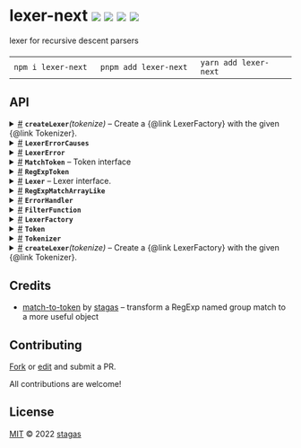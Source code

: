 <h1>
lexer-next <a href="https://npmjs.org/package/lexer-next"><img src="https://img.shields.io/badge/npm-v4.0.0-F00.svg?colorA=000"/></a> <a href="src"><img src="https://img.shields.io/badge/loc-87-FFF.svg?colorA=000"/></a> <a href="https://cdn.jsdelivr.net/npm/lexer-next@4.0.0/dist/lexer-next.min.js"><img src="https://img.shields.io/badge/brotli-852b-333.svg?colorA=000"/></a> <a href="LICENSE"><img src="https://img.shields.io/badge/license-MIT-F0B.svg?colorA=000"/></a>
</h1>

<p></p>

lexer for recursive descent parsers

<h4>
<table><tr><td title="Triple click to select and copy paste">
<code>npm i lexer-next </code>
</td><td title="Triple click to select and copy paste">
<code>pnpm add lexer-next </code>
</td><td title="Triple click to select and copy paste">
<code>yarn add lexer-next</code>
</td></tr></table>
</h4>

## API

<p>  <details id="createLexer$45" title="Function" ><summary><span><a href="#createLexer$45">#</a></span>  <code><strong>createLexer</strong></code><em>(tokenize)</em>     &ndash; Create a {@link LexerFactory} with the given {@link Tokenizer}.</summary>  <a href="src/index.ts#L100">src/index.ts#L100</a>  <ul>    <p>  <p>

It can be anything that, when called with an `input` string, returns an interface that conforms to
the `IterableIterator<RegExpMatchArray>` type as is returned, for example,
by [`String.prototype.matchAll(regexp)`](https://developer.mozilla.org/en-US/docs/Web/JavaScript/Reference/Global_Objects/String/matchAll)

</p>
  <details id="tokenize$47" title="Parameter" ><summary><span><a href="#tokenize$47">#</a></span>  <code><strong>tokenize</strong></code>     &ndash; A tokenizer Iterable factory.
</summary>    <ul><p><a href="#Tokenizer$15">Tokenizer</a></p>        </ul></details>  <p><strong>createLexer</strong><em>(tokenize)</em>  &nbsp;=&gt;  <ul><details id="__type$48" title="Function" ><summary><span><a href="#__type$48">#</a></span>  <em>(input)</em>    </summary>    <ul>    <p>    <details id="input$50" title="Parameter" ><summary><span><a href="#input$50">#</a></span>  <code><strong>input</strong></code>    </summary>    <ul><p>string</p>        </ul></details>  <p><strong></strong><em>(input)</em>  &nbsp;=&gt;  <ul><a href="#Lexer$19">Lexer</a></ul></p></p>    </ul></details></ul></p></p>    </ul></details><details id="LexerErrorCauses$52" title="Namespace" ><summary><span><a href="#LexerErrorCauses$52">#</a></span>  <code><strong>LexerErrorCauses</strong></code>    </summary>  <a href="src/causes.ts#L1">src/causes.ts#L1</a>  <ul>        <p>  <details id="LexerErrorCause$53" title="Class" ><summary><span><a href="#LexerErrorCause$53">#</a></span>  <code><strong>LexerErrorCause</strong></code>    </summary>  <a href="src/causes.ts#L3">src/causes.ts#L3</a>  <ul>        <p>  <details id="constructor$54" title="Constructor" ><summary><span><a href="#constructor$54">#</a></span>  <code><strong>constructor</strong></code><em>(message)</em>    </summary>  <a href="src/causes.ts#L5">src/causes.ts#L5</a>  <ul>    <p>  <details id="new LexerErrorCause$55" title="ConstructorSignature" ><summary><span><a href="#new LexerErrorCause$55">#</a></span>  <code><strong>new LexerErrorCause</strong></code><em>()</em>    </summary>    <ul><p><a href="#LexerErrorCause$53">LexerErrorCause</a></p>      <p>  <details id="message$56" title="Parameter" ><summary><span><a href="#message$56">#</a></span>  <code><strong>message</strong></code>    </summary>    <ul><p>string</p>        </ul></details></p>  </ul></details></p>    </ul></details><details id="message$58" title="Property" ><summary><span><a href="#message$58">#</a></span>  <code><strong>message</strong></code>    </summary>    <ul><p>string</p>        </ul></details><details id="name$57" title="Property" ><summary><span><a href="#name$57">#</a></span>  <code><strong>name</strong></code>  <span><span>&nbsp;=&nbsp;</span>  <code>'LexerErrorUnknown'</code></span>  </summary>  <a href="src/causes.ts#L4">src/causes.ts#L4</a>  <ul><p>string</p>        </ul></details></p></ul></details><details id="UnexpectedToken$59" title="Class" ><summary><span><a href="#UnexpectedToken$59">#</a></span>  <code><strong>UnexpectedToken</strong></code>    </summary>  <a href="src/causes.ts#L8">src/causes.ts#L8</a>  <ul>        <p>  <details id="constructor$60" title="Constructor" ><summary><span><a href="#constructor$60">#</a></span>  <code><strong>constructor</strong></code><em>(currentToken, expectedGroup, expectedValue)</em>    </summary>  <a href="src/causes.ts#L10">src/causes.ts#L10</a>  <ul>    <p>  <details id="new UnexpectedToken$61" title="ConstructorSignature" ><summary><span><a href="#new UnexpectedToken$61">#</a></span>  <code><strong>new UnexpectedToken</strong></code><em>()</em>    </summary>    <ul><p><a href="#UnexpectedToken$59">UnexpectedToken</a></p>      <p>  <details id="currentToken$62" title="Parameter" ><summary><span><a href="#currentToken$62">#</a></span>  <code><strong>currentToken</strong></code>    </summary>    <ul><p><a href="#Token$108">Token</a></p>        </ul></details><details id="expectedGroup$63" title="Parameter" ><summary><span><a href="#expectedGroup$63">#</a></span>  <code><strong>expectedGroup</strong></code>    </summary>    <ul><p>string</p>        </ul></details><details id="expectedValue$64" title="Parameter" ><summary><span><a href="#expectedValue$64">#</a></span>  <code><strong>expectedValue</strong></code>    </summary>    <ul><p>string</p>        </ul></details></p>  </ul></details></p>    </ul></details><details id="currentToken$66" title="Property" ><summary><span><a href="#currentToken$66">#</a></span>  <code><strong>currentToken</strong></code>    </summary>    <ul><p><a href="#Token$108">Token</a></p>        </ul></details><details id="expectedGroup$67" title="Property" ><summary><span><a href="#expectedGroup$67">#</a></span>  <code><strong>expectedGroup</strong></code>    </summary>    <ul><p>string</p>        </ul></details><details id="expectedValue$68" title="Property" ><summary><span><a href="#expectedValue$68">#</a></span>  <code><strong>expectedValue</strong></code>    </summary>    <ul><p>string</p>        </ul></details><details id="message$69" title="Property" ><summary><span><a href="#message$69">#</a></span>  <code><strong>message</strong></code>    </summary>    <ul><p>string</p>        </ul></details><details id="name$65" title="Property" ><summary><span><a href="#name$65">#</a></span>  <code><strong>name</strong></code>  <span><span>&nbsp;=&nbsp;</span>  <code>'LexerErrorUnexpectedToken'</code></span>  </summary>  <a href="src/causes.ts#L9">src/causes.ts#L9</a>  <ul><p>string</p>        </ul></details></p></ul></details></p></ul></details><details id="LexerError$1" title="Class" ><summary><span><a href="#LexerError$1">#</a></span>  <code><strong>LexerError</strong></code>    </summary>  <a href="src/index.ts#L15">src/index.ts#L15</a>  <ul>        <p>  <details id="constructor$2" title="Constructor" ><summary><span><a href="#constructor$2">#</a></span>  <code><strong>constructor</strong></code><em>(cause)</em>    </summary>  <a href="src/index.ts#L17">src/index.ts#L17</a>  <ul>    <p>  <details id="new LexerError$3" title="ConstructorSignature" ><summary><span><a href="#new LexerError$3">#</a></span>  <code><strong>new LexerError</strong></code><em>()</em>    </summary>    <ul><p><a href="#LexerError$1">LexerError</a></p>      <p>  <details id="cause$4" title="Parameter" ><summary><span><a href="#cause$4">#</a></span>  <code><strong>cause</strong></code>    </summary>    <ul><p><span>Error</span></p>        </ul></details></p>  </ul></details></p>    </ul></details><details id="cause$5" title="Property" ><summary><span><a href="#cause$5">#</a></span>  <code><strong>cause</strong></code>    </summary>  <a href="src/index.ts#L12">src/index.ts#L12</a>  <ul><p><a href="#UnexpectedToken$59">UnexpectedToken</a></p>        </ul></details><details id="name$6" title="Property" ><summary><span><a href="#name$6">#</a></span>  <code><strong>name</strong></code>  <span><span>&nbsp;=&nbsp;</span>  <code>'LexerError'</code></span>  </summary>  <a href="src/index.ts#L16">src/index.ts#L16</a>  <ul><p>string</p>        </ul></details></p></ul></details><details id="MatchToken$80" title="Class" ><summary><span><a href="#MatchToken$80">#</a></span>  <code><strong>MatchToken</strong></code>     &ndash; Token interface</summary>  <a href="src/work/stagas/match-to-token/dist/cjs/token.d.ts#L5">src/work/stagas/match-to-token/dist/cjs/token.d.ts#L5</a>  <ul>        <p>  <details id="constructor$86" title="Constructor" ><summary><span><a href="#constructor$86">#</a></span>  <code><strong>constructor</strong></code><em>(value, group, source)</em>    </summary>  <a href="src/work/stagas/match-to-token/dist/cjs/token.d.ts#L23">src/work/stagas/match-to-token/dist/cjs/token.d.ts#L23</a>  <ul>    <p>  <details id="new MatchToken$87" title="ConstructorSignature" ><summary><span><a href="#new MatchToken$87">#</a></span>  <code><strong>new MatchToken</strong></code><em>()</em>    </summary>    <ul><p><a href="#Token$80">Token</a></p>      <p>  <details id="value$88" title="Parameter" ><summary><span><a href="#value$88">#</a></span>  <code><strong>value</strong></code>    </summary>    <ul><p>string</p>        </ul></details><details id="group$89" title="Parameter" ><summary><span><a href="#group$89">#</a></span>  <code><strong>group</strong></code>    </summary>    <ul><p>string</p>        </ul></details><details id="source$90" title="Parameter" ><summary><span><a href="#source$90">#</a></span>  <code><strong>source</strong></code>    </summary>    <ul><p><a href="#RegExpMatchArrayLike$105">RegExpMatchArrayLike</a></p>        </ul></details></p>  </ul></details></p>    </ul></details><details id="group$91" title="Property" ><summary><span><a href="#group$91">#</a></span>  <code><strong>group</strong></code>     &ndash; The group it matched.</summary>  <a href="src/work/stagas/match-to-token/dist/cjs/token.d.ts#L10">src/work/stagas/match-to-token/dist/cjs/token.d.ts#L10</a>  <ul><p>string</p>        </ul></details><details id="source$96" title="Property" ><summary><span><a href="#source$96">#</a></span>  <code><strong>source</strong></code>     &ndash; The input string.</summary>  <a href="src/work/stagas/match-to-token/dist/cjs/token.d.ts#L22">src/work/stagas/match-to-token/dist/cjs/token.d.ts#L22</a>  <ul><p><a href="#RegExpMatchArrayLike$105">RegExpMatchArrayLike</a></p>        </ul></details><details id="index$94" title="Accessor" ><summary><span><a href="#index$94">#</a></span>  <code><strong>index</strong></code>    </summary>  <a href="src/work/stagas/match-to-token/dist/cjs/token.d.ts#L18">src/work/stagas/match-to-token/dist/cjs/token.d.ts#L18</a>  <ul>        </ul></details><details id="value$92" title="Accessor" ><summary><span><a href="#value$92">#</a></span>  <code><strong>value</strong></code>    </summary>  <a href="src/work/stagas/match-to-token/dist/cjs/token.d.ts#L14">src/work/stagas/match-to-token/dist/cjs/token.d.ts#L14</a>  <ul>        </ul></details><details id="as$101" title="Method" ><summary><span><a href="#as$101">#</a></span>  <code><strong>as</strong></code><em>(value, group)</em>    </summary>  <a href="src/work/stagas/match-to-token/dist/cjs/token.d.ts#L25">src/work/stagas/match-to-token/dist/cjs/token.d.ts#L25</a>  <ul>    <p>    <details id="value$103" title="Parameter" ><summary><span><a href="#value$103">#</a></span>  <code><strong>value</strong></code>    </summary>    <ul><p>string</p>        </ul></details><details id="group$104" title="Parameter" ><summary><span><a href="#group$104">#</a></span>  <code><strong>group</strong></code>    </summary>    <ul><p>string</p>        </ul></details>  <p><strong>as</strong><em>(value, group)</em>  &nbsp;=&gt;  <ul><a href="#Token$80">Token</a></ul></p></p>    </ul></details><details id="is$97" title="Method" ><summary><span><a href="#is$97">#</a></span>  <code><strong>is</strong></code><em>(group, value)</em>    </summary>  <a href="src/work/stagas/match-to-token/dist/cjs/token.d.ts#L24">src/work/stagas/match-to-token/dist/cjs/token.d.ts#L24</a>  <ul>    <p>    <details id="group$99" title="Parameter" ><summary><span><a href="#group$99">#</a></span>  <code><strong>group</strong></code>    </summary>    <ul><p>string</p>        </ul></details><details id="value$100" title="Parameter" ><summary><span><a href="#value$100">#</a></span>  <code><strong>value</strong></code>    </summary>    <ul><p>string</p>        </ul></details>  <p><strong>is</strong><em>(group, value)</em>  &nbsp;=&gt;  <ul>boolean</ul></p></p>    </ul></details><details id="create$81" title="Method" ><summary><span><a href="#create$81">#</a></span>  <code><strong>create</strong></code><em>(value, group, source)</em>    </summary>  <a href="src/work/stagas/match-to-token/dist/cjs/token.d.ts#L6">src/work/stagas/match-to-token/dist/cjs/token.d.ts#L6</a>  <ul>    <p>    <details id="value$83" title="Parameter" ><summary><span><a href="#value$83">#</a></span>  <code><strong>value</strong></code>    </summary>    <ul><p>string</p>        </ul></details><details id="group$84" title="Parameter" ><summary><span><a href="#group$84">#</a></span>  <code><strong>group</strong></code>    </summary>    <ul><p>string</p>        </ul></details><details id="source$85" title="Parameter" ><summary><span><a href="#source$85">#</a></span>  <code><strong>source</strong></code>    </summary>    <ul><p><a href="#RegExpMatchArrayLike$105">RegExpMatchArrayLike</a></p>        </ul></details>  <p><strong>create</strong><em>(value, group, source)</em>  &nbsp;=&gt;  <ul><a href="#Token$80">Token</a></ul></p></p>    </ul></details></p></ul></details><details id="RegExpToken$70" title="Class" ><summary><span><a href="#RegExpToken$70">#</a></span>  <code><strong>RegExpToken</strong></code>    </summary>  <a href="src/work/stagas/match-to-token/dist/cjs/index.d.ts#L17">src/work/stagas/match-to-token/dist/cjs/index.d.ts#L17</a>  <ul>        <p>  <details id="constructor$71" title="Constructor" ><summary><span><a href="#constructor$71">#</a></span>  <code><strong>constructor</strong></code><em>(pattern)</em>    </summary>    <ul>    <p>  <details id="new RegExpToken$72" title="ConstructorSignature" ><summary><span><a href="#new RegExpToken$72">#</a></span>  <code><strong>new RegExpToken</strong></code><em>()</em>    </summary>    <ul><p><a href="#RegExpToken$70">RegExpToken</a></p>      <p>  <details id="pattern$73" title="Parameter" ><summary><span><a href="#pattern$73">#</a></span>  <code><strong>pattern</strong></code>    </summary>    <ul><p>string | <span>RegExp</span></p>        </ul></details></p>  </ul></details><details id="new RegExpToken$74" title="ConstructorSignature" ><summary><span><a href="#new RegExpToken$74">#</a></span>  <code><strong>new RegExpToken</strong></code><em>()</em>    </summary>    <ul><p><a href="#RegExpToken$70">RegExpToken</a></p>      <p>  <details id="pattern$75" title="Parameter" ><summary><span><a href="#pattern$75">#</a></span>  <code><strong>pattern</strong></code>    </summary>    <ul><p>string</p>        </ul></details><details id="flags$76" title="Parameter" ><summary><span><a href="#flags$76">#</a></span>  <code><strong>flags</strong></code>    </summary>    <ul><p>string</p>        </ul></details></p>  </ul></details><details id="new RegExpToken$77" title="ConstructorSignature" ><summary><span><a href="#new RegExpToken$77">#</a></span>  <code><strong>new RegExpToken</strong></code><em>()</em>    </summary>    <ul><p><a href="#RegExpToken$70">RegExpToken</a></p>      <p>  <details id="pattern$78" title="Parameter" ><summary><span><a href="#pattern$78">#</a></span>  <code><strong>pattern</strong></code>    </summary>    <ul><p>string | <span>RegExp</span></p>        </ul></details><details id="flags$79" title="Parameter" ><summary><span><a href="#flags$79">#</a></span>  <code><strong>flags</strong></code>    </summary>    <ul><p>string</p>        </ul></details></p>  </ul></details></p>    </ul></details></p></ul></details><details id="Lexer$19" title="Interface" ><summary><span><a href="#Lexer$19">#</a></span>  <code><strong>Lexer</strong></code>     &ndash; Lexer interface.</summary>  <a href="src/index.ts#L42">src/index.ts#L42</a>  <ul>        <p>  <details id="accept$27" title="Method" ><summary><span><a href="#accept$27">#</a></span>  <code><strong>accept</strong></code><em>(group, value)</em>     &ndash; Advances position only when current <code>token.group</code> matches <code>group</code>,
and optionally when <code>token.value</code> matches <code>value</code>,
otherwise does nothing.</summary>    <ul>    <p>    <details id="group$29" title="Parameter" ><summary><span><a href="#group$29">#</a></span>  <code><strong>group</strong></code>     &ndash; The group name to examine</summary>    <ul><p>string</p>        </ul></details><details id="value$30" title="Parameter" ><summary><span><a href="#value$30">#</a></span>  <code><strong>value</strong></code>     &ndash; The value to match
</summary>    <ul><p>string</p>        </ul></details>  <p><strong>accept</strong><em>(group, value)</em>  &nbsp;=&gt;  <ul><code>null</code> | <a href="#Token$108">Token</a></ul></p></p>    </ul></details><details id="advance$20" title="Method" ><summary><span><a href="#advance$20">#</a></span>  <code><strong>advance</strong></code><em>()</em>     &ndash; Returns token under current position and advances.</summary>    <ul>    <p>      <p><strong>advance</strong><em>()</em>  &nbsp;=&gt;  <ul><a href="#Token$108">Token</a></ul></p></p>    </ul></details><details id="expect$31" title="Method" ><summary><span><a href="#expect$31">#</a></span>  <code><strong>expect</strong></code><em>(group, value)</em>     &ndash; Same as accept() except it throws when <code>token.group</code> does not match <code>group</code>,
or (optionally) when <code>token.value</code> does not match <code>value</code>,</summary>    <ul>    <p>    <details id="group$33" title="Parameter" ><summary><span><a href="#group$33">#</a></span>  <code><strong>group</strong></code>     &ndash; The group name to examine</summary>    <ul><p>string</p>        </ul></details><details id="value$34" title="Parameter" ><summary><span><a href="#value$34">#</a></span>  <code><strong>value</strong></code>     &ndash; The value to match
</summary>    <ul><p>string</p>        </ul></details>  <p><strong>expect</strong><em>(group, value)</em>  &nbsp;=&gt;  <ul><a href="#Token$108">Token</a></ul></p></p>    </ul></details><details id="filter$38" title="Method" ><summary><span><a href="#filter$38">#</a></span>  <code><strong>filter</strong></code><em>(fn)</em>     &ndash; Sets a filter function. The filter function receives a {@link Token} as first parameter.</summary>    <ul>    <p>    <details id="fn$40" title="Parameter" ><summary><span><a href="#fn$40">#</a></span>  <code><strong>fn</strong></code>    </summary>    <ul><p><a href="#FilterFunction$11">FilterFunction</a></p>        </ul></details>  <p><strong>filter</strong><em>(fn)</em>  &nbsp;=&gt;  <ul>void</ul></p></p>    </ul></details><details id="onerror$35" title="Method" ><summary><span><a href="#onerror$35">#</a></span>  <code><strong>onerror</strong></code><em>(fn)</em>     &ndash; Sets a function to handle errors. The error handler accepts an {@link Error} object.</summary>    <ul>    <p>    <details id="fn$37" title="Parameter" ><summary><span><a href="#fn$37">#</a></span>  <code><strong>fn</strong></code>    </summary>    <ul><p><a href="#ErrorHandler$7">ErrorHandler</a></p>        </ul></details>  <p><strong>onerror</strong><em>(fn)</em>  &nbsp;=&gt;  <ul>void</ul></p></p>    </ul></details><details id="peek$22" title="Method" ><summary><span><a href="#peek$22">#</a></span>  <code><strong>peek</strong></code><em>()</em>     &ndash; Returns token under current position.
When passed a <code>group</code> and maybe a <code>value</code> it will only return
the token if they match, otherwise will return <code>null</code>.</summary>    <ul>    <p>      <p><strong>peek</strong><em>()</em>  &nbsp;=&gt;  <ul><a href="#Token$108">Token</a></ul></p>  <details id="group$25" title="Parameter" ><summary><span><a href="#group$25">#</a></span>  <code><strong>group</strong></code>    </summary>    <ul><p>string</p>        </ul></details><details id="value$26" title="Parameter" ><summary><span><a href="#value$26">#</a></span>  <code><strong>value</strong></code>    </summary>    <ul><p>string</p>        </ul></details>  <p><strong>peek</strong><em>(group, value)</em>  &nbsp;=&gt;  <ul><code>false</code> | <a href="#Token$108">Token</a></ul></p></p>    </ul></details></p></ul></details><details id="RegExpMatchArrayLike$105" title="Interface" ><summary><span><a href="#RegExpMatchArrayLike$105">#</a></span>  <code><strong>RegExpMatchArrayLike</strong></code>    </summary>  <a href="src/work/stagas/match-to-token/dist/cjs/index.d.ts#L2">src/work/stagas/match-to-token/dist/cjs/index.d.ts#L2</a>  <ul>        <p>  <details id="index$106" title="Property" ><summary><span><a href="#index$106">#</a></span>  <code><strong>index</strong></code>    </summary>  <a href="src/work/stagas/match-to-token/dist/cjs/index.d.ts#L3">src/work/stagas/match-to-token/dist/cjs/index.d.ts#L3</a>  <ul><p>number</p>        </ul></details><details id="input$107" title="Property" ><summary><span><a href="#input$107">#</a></span>  <code><strong>input</strong></code>    </summary>  <a href="src/work/stagas/match-to-token/dist/cjs/index.d.ts#L4">src/work/stagas/match-to-token/dist/cjs/index.d.ts#L4</a>  <ul><p>string</p>        </ul></details></p></ul></details><details id="ErrorHandler$7" title="TypeAlias" ><summary><span><a href="#ErrorHandler$7">#</a></span>  <code><strong>ErrorHandler</strong></code>    </summary>  <a href="src/index.ts#L27">src/index.ts#L27</a>  <ul><p><details id="__type$8" title="Function" ><summary><span><a href="#__type$8">#</a></span>  <em>(error)</em>     &ndash; Error handler.</summary>    <ul>    <p>    <details id="error$10" title="Parameter" ><summary><span><a href="#error$10">#</a></span>  <code><strong>error</strong></code>     &ndash; The error object
</summary>    <ul><p><a href="#LexerError$1">LexerError</a></p>        </ul></details>  <p><strong></strong><em>(error)</em>  &nbsp;=&gt;  <ul>void</ul></p></p>    </ul></details></p>        </ul></details><details id="FilterFunction$11" title="TypeAlias" ><summary><span><a href="#FilterFunction$11">#</a></span>  <code><strong>FilterFunction</strong></code>    </summary>  <a href="src/index.ts#L35">src/index.ts#L35</a>  <ul><p><details id="__type$12" title="Function" ><summary><span><a href="#__type$12">#</a></span>  <em>(token)</em>     &ndash; Filter function.</summary>    <ul>    <p>    <details id="token$14" title="Parameter" ><summary><span><a href="#token$14">#</a></span>  <code><strong>token</strong></code>     &ndash; The token to match.</summary>    <ul><p><a href="#Token$108">Token</a></p>        </ul></details>  <p><strong></strong><em>(token)</em>  &nbsp;=&gt;  <ul>boolean</ul></p></p>    </ul></details></p>        </ul></details><details id="LexerFactory$41" title="TypeAlias" ><summary><span><a href="#LexerFactory$41">#</a></span>  <code><strong>LexerFactory</strong></code>    </summary>  <a href="src/index.ts#L89">src/index.ts#L89</a>  <ul><p><details id="__type$42" title="Function" ><summary><span><a href="#__type$42">#</a></span>  <em>(input)</em>     &ndash; Generate a {@link Lexer} for given input string.</summary>    <ul>    <p>    <details id="input$44" title="Parameter" ><summary><span><a href="#input$44">#</a></span>  <code><strong>input</strong></code>    </summary>    <ul><p>string</p>        </ul></details>  <p><strong></strong><em>(input)</em>  &nbsp;=&gt;  <ul><a href="#Lexer$19">Lexer</a></ul></p></p>    </ul></details></p>        </ul></details><details id="Token$108" title="TypeAlias" ><summary><span><a href="#Token$108">#</a></span>  <code><strong>Token</strong></code>    </summary>  <a href="src/work/stagas/match-to-token/dist/cjs/index.d.ts#L6">src/work/stagas/match-to-token/dist/cjs/index.d.ts#L6</a>  <ul><p><a href="#MatchToken$80">MatchToken</a> &amp; string</p>        </ul></details><details id="Tokenizer$15" title="TypeAlias" ><summary><span><a href="#Tokenizer$15">#</a></span>  <code><strong>Tokenizer</strong></code>    </summary>  <a href="src/index.ts#L37">src/index.ts#L37</a>  <ul><p><details id="__type$16" title="Function" ><summary><span><a href="#__type$16">#</a></span>  <em>(input)</em>    </summary>    <ul>    <p>    <details id="input$18" title="Parameter" ><summary><span><a href="#input$18">#</a></span>  <code><strong>input</strong></code>    </summary>    <ul><p>string</p>        </ul></details>  <p><strong></strong><em>(input)</em>  &nbsp;=&gt;  <ul><span>IterableIterator</span>&lt;<span>RegExpMatchArray</span>&gt;</ul></p></p>    </ul></details></p>        </ul></details><details id="createLexer$45" title="Function" ><summary><span><a href="#createLexer$45">#</a></span>  <code><strong>createLexer</strong></code><em>(tokenize)</em>     &ndash; Create a {@link LexerFactory} with the given {@link Tokenizer}.</summary>  <a href="src/index.ts#L100">src/index.ts#L100</a>  <ul>    <p>  <p>

It can be anything that, when called with an `input` string, returns an interface that conforms to
the `IterableIterator<RegExpMatchArray>` type as is returned, for example,
by [`String.prototype.matchAll(regexp)`](https://developer.mozilla.org/en-US/docs/Web/JavaScript/Reference/Global_Objects/String/matchAll)

</p>
  <details id="tokenize$47" title="Parameter" ><summary><span><a href="#tokenize$47">#</a></span>  <code><strong>tokenize</strong></code>     &ndash; A tokenizer Iterable factory.
</summary>    <ul><p><a href="#Tokenizer$15">Tokenizer</a></p>        </ul></details>  <p><strong>createLexer</strong><em>(tokenize)</em>  &nbsp;=&gt;  <ul><details id="__type$48" title="Function" ><summary><span><a href="#__type$48">#</a></span>  <em>(input)</em>    </summary>    <ul>    <p>    <details id="input$50" title="Parameter" ><summary><span><a href="#input$50">#</a></span>  <code><strong>input</strong></code>    </summary>    <ul><p>string</p>        </ul></details>  <p><strong></strong><em>(input)</em>  &nbsp;=&gt;  <ul><a href="#Lexer$19">Lexer</a></ul></p></p>    </ul></details></ul></p></p>    </ul></details></p>

## Credits

- [match-to-token](https://npmjs.org/package/match-to-token) by [stagas](https://github.com/stagas) &ndash; transform a RegExp named group match to a more useful object

## Contributing

[Fork](https://github.com/stagas/lexer-next/fork) or [edit](https://github.dev/stagas/lexer-next) and submit a PR.

All contributions are welcome!

## License

<a href="LICENSE">MIT</a> &copy; 2022 [stagas](https://github.com/stagas)
